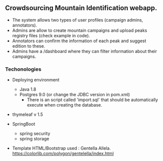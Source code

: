 ## Crowdsourcing Mountain Identification webapp. 

- The system allows two types of user profiles (campaign admins, annotators). 
- Admins are allow to create mountain campaigns and upload peaks registry files (check example in code). 
- Annotators can confirm the information of each peak and suggest edition to these. 
- Admins have a /dashboard where they can filter information about their campaigns.

### Techonologies
- Deploying environment
    - Java 1.8
    - Postgres 9.0 (or change the JDBC version in pom.xml)
        - There is an script called 'import.sql' that should be automatically execute when creating the database.

- thymeleaf v 1.5
- SpringBoot
    - spring security 
    - spring storage

- Template HTML/Bootstrap used : Gentella Allela. https://colorlib.com/polygon/gentelella/index.html